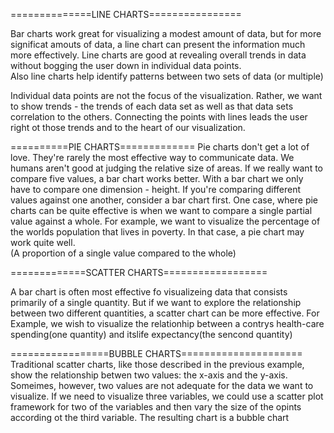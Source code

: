 ==============LINE CHARTS================

Bar charts work great for visualizing a modest amount of data, but for more significat
amouts of data, a line chart can present the information much more effectively.  Line charts are
good at revealing overall trends in data without bogging the user down in individual data points.  
Also line charts help identify patterns between two sets of data (or multiple)

Individual data points are not the focus of the visualization.  Rather, we want to show trends - the trends of each data set as well as that data sets correlation to the others.  Connecting the points with lines leads the user right ot those trends and to the heart of our visualization.  


==========PIE CHARTS=============
Pie charts don't get a lot of love.  They're rarely the most effective way to communicate data. We humans aren't good at judging the relative size of areas.  If we really want to compare five values, a bar chart works better.  With a bar chart we only have to compare one dimension - height. 
If you're comparing different values against one another, consider a bar chart first. 
One case, where pie charts can be quite effective is when we want to compare a single partial value against a whole. For example, we want to visualize the percentage of the worlds population that lives in poverty.  In that case, a pie chart may work quite well.   
(A proportion of a single value compared to the whole)


=============SCATTER CHARTS==================

A bar chart is often most effective fo visualizeing data that consists primarily of a single quantity.  But if we want to explore the relationship between two different quantities, a scatter chart can be more effective.  For Example, we wish to visualize the relationhip between a contrys health-care spending(one quantity) and itslife expectancy(the sencond quantity)


=================BUBBLE CHARTS=====================
Traditional scatter charts, like those described in the previous example, show the relationship betwen two values: the x-axis and the y-axis.  Someimes, however, two values are not adequate for the data we want to visualize.  If we need to visualize three variables, we could use a scatter plot framework for two of the variables and then vary the size of the opints according ot the third variable.  The resulting chart is a bubble chart

